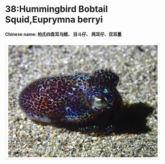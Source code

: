# 38:Hummingbird Bobtail Squid,Euprymna berryi

#### Chinese name:  **柏氏四盘耳乌贼、** **目斗仔、** 两耳仔、双耳墨

![](../../.gitbook/assets/berrys-bobtail-squid.jpg)

